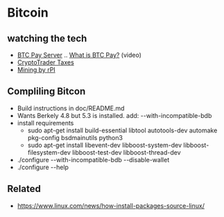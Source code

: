 
# Bitcoin

## watching the tech
+ [BTC Pay Server](http://docs.btcpayserver.org/) .. [What is BTC Pay?](https://www.youtube.com/watch?v=q7xJMno_B3U) (video)
+ [CryptoTrader Taxes](https://cryptotrader.tax/?fpr=altcoindaily)
+ [Mining by rPI](https://www.instructables.com/id/Bitcoin-Mining-using-Raspberry-Pi/)

## Compliling Bitcon
+ Build instructions in doc/README.md
+ Wants Berkely 4.8 but 5.3 is installed.  add:  --with-incompatible-bdb
+ install requirements
    + sudo apt-get install build-essential libtool autotools-dev automake pkg-config bsdmainutils python3
    + sudo apt-get install libevent-dev libboost-system-dev libboost-filesystem-dev libboost-test-dev libboost-thread-dev
+ ./configure --with-incompatible-bdb --disable-wallet
+ ./configure --help

## Related
+ https://www.linux.com/news/how-install-packages-source-linux/
